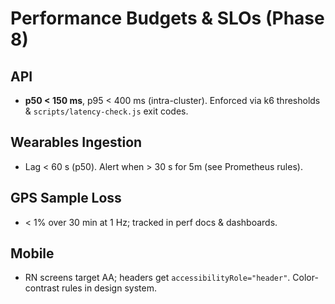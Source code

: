 
# Performance Budgets & SLOs (Phase 8)

## API
- **p50 < 150 ms**, p95 < 400 ms (intra-cluster). Enforced via k6 thresholds & `scripts/latency-check.js` exit codes.

## Wearables Ingestion
- Lag < 60 s (p50). Alert when > 30 s for 5m (see Prometheus rules).

## GPS Sample Loss
- < 1% over 30 min at 1 Hz; tracked in perf docs & dashboards.

## Mobile
- RN screens target AA; headers get `accessibilityRole="header"`. Color-contrast rules in design system.
